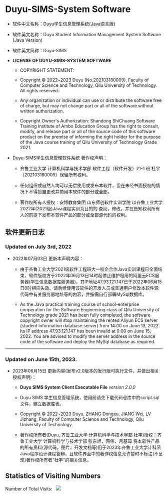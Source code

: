 # Duyu-SIMS-System Software

- 软件中文名称：Duyu学生信息管理系统(Java语言版)

- 软件英文名称：Duyu Student Information Management System Software (Java Version)

- 软件英文简称：Duyu-SIMS

- **LICENSE OF DUYU-SIMS-SYSTEM SOFTWARE**

  - COPYRIGHT STATEMENT:

  - Copyright &copy; 2022~2023 Duyu (No.202103180009), Faculty of Computer Science and Technology, Qilu University of Technology. All rights reserved.
    
  - Any organization or individual can use or distribute the software free of charge, but may not change part or all of the software without written authorization.
  
  - Copyright Owner's Authorization: Shandong ShiChuang Software Training Institute of Ambo Education Group has the right to consult, modify, and release part or all of the source code of this software product on the premise of informing the right holder for the purpose of the Java course training of Qilu University of Technology Grade 2021.

- Duyu-SIMS学生信息管理软件系统 著作权声明：
  - 齐鲁工业大学 计算机科学与技术学部 软件工程（软件开发）21-1 班 杜宇 （202103180009）保留所有权利。

  - 任何组织或自然人均可以无偿使用或发布本软件，但在未经书面授权的情况下不得擅自更改并商用本软件的部分或全部。

  - 著作权所有人授权：安博教育集团 山东师创软件实训学院 以齐鲁工业大学2022年(2021级)Java课程实训为目的的 查阅，修改，并在告知权利所有人的前提下发布本软件产品的部分或全部源代码的权利。

## 软件更新日志

### Updated on July 3rd, 2022

- 2022年07月03日 更新本声明内容：
  
  - 由于齐鲁工业大学2021级软件工程班大一校企合作Java实训课程已全面结束，软件版权方于2022年06月13日14时起停止维护租用的阿里云ECS服务器(学生信息数据库服务器)，其IP地址47.93.121.147已于2022年06月15日0时相应失效。请后续使用该软件的开发人员或普通用户修改本软件源代码中有关服务器地址等的内容，并按需自行部署MySql数据库。

  - As the Java practical training course of school-enterprise cooperation for the Software Engineering class of Qilu University of Technology grade 2021 has been fully completed, the software copyright owner will stop maintaining the rented Aliyun ECS server (student information database server) from 14:00 on June 13, 2022. Its IP address 47.93.121.147 has been invalid at 0:00 on June 15, 2022. You are advised to modify the server address in the source code of the software and deploy the MySql database as required.

-----

### Updated on June 15th, 2023.

- 2023年06月15日 更新内容(发布v2.0版本的发行版可执行文件，并做出相关授权声明)：

  - **Duyu SIMS System Client Executable File** _version 2.0.0_

  - Duyu SIMS 学生信息管理系统，使用前请先下载代码仓库中的script.sql文件，建立数据库表。

  - Copyright &copy; 2022~2023 Duyu, ZHANG Dongxu, JIANG Wei, LV Jizhang, Faculty of Computer Science and Technology, Qilu University of Technology.
  
  - 著作权所有者(Duyu, 齐鲁工业大学 计算机科学与技术学部 杜宇)授权：齐鲁工业大学 计算机科学与技术学部 张东旭，蒋伟，吕基璋 将本软件产品的所有资料(源代码，图片，开发文档等)用于2023年齐鲁工业大学计科系Java程序设计课程答辩，且软件界面中的著作权信息允许暂时不标注(不呈现)著作权所有者“杜宇”的相关信息。

## Statistics of Visiting Numbers
<div>Number of Total Visits: &nbsp; <img src="https://visitor-badge.glitch.me/badge?page_id=Duyu09_SIMS-system-Java" /></div> 
